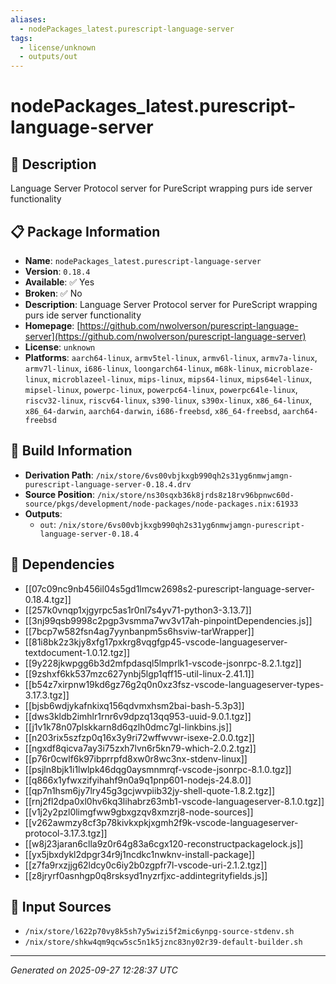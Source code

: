 ```yaml
---
aliases:
  - nodePackages_latest.purescript-language-server
tags:
  - license/unknown
  - outputs/out
---
```


# nodePackages_latest.purescript-language-server

## 📝 Description

Language Server Protocol server for PureScript wrapping purs ide server functionality

## 📋 Package Information

- **Name**: `nodePackages_latest.purescript-language-server`
- **Version**: `0.18.4`
- **Available**: ✅ Yes
- **Broken**: ✅ No
- **Description**: Language Server Protocol server for PureScript wrapping purs ide server functionality
- **Homepage**: [https://github.com/nwolverson/purescript-language-server](https://github.com/nwolverson/purescript-language-server)
- **License**: `unknown`
- **Platforms**: `aarch64-linux`, `armv5tel-linux`, `armv6l-linux`, `armv7a-linux`, `armv7l-linux`, `i686-linux`, `loongarch64-linux`, `m68k-linux`, `microblaze-linux`, `microblazeel-linux`, `mips-linux`, `mips64-linux`, `mips64el-linux`, `mipsel-linux`, `powerpc-linux`, `powerpc64-linux`, `powerpc64le-linux`, `riscv32-linux`, `riscv64-linux`, `s390-linux`, `s390x-linux`, `x86_64-linux`, `x86_64-darwin`, `aarch64-darwin`, `i686-freebsd`, `x86_64-freebsd`, `aarch64-freebsd`

## 🔧 Build Information

- **Derivation Path**: `/nix/store/6vs00vbjkxgb990qh2s31yg6nmwjamgn-purescript-language-server-0.18.4.drv`
- **Source Position**: `/nix/store/ns30sqxb36k8jrds8z18rv96bpnwc60d-source/pkgs/development/node-packages/node-packages.nix:61933`
- **Outputs**:
  - `out`:  `/nix/store/6vs00vbjkxgb990qh2s31yg6nmwjamgn-purescript-language-server-0.18.4`

## 🔗 Dependencies

- [[07c09nc9nb456il04s5gd1lmcw2698s2-purescript-language-server-0.18.4.tgz]]
- [[257k0vnqp1xjgyrpc5as1r0nl7s4yv71-python3-3.13.7]]
- [[3nj99qsb9998c2pgp3vsmma7wv3v17ah-pinpointDependencies.js]]
- [[7bcp7w582fsn4ag7yynbanpm5s6hsviw-tarWrapper]]
- [[81i8bk2z3kjy8xfg17pxkrg8vqgfgp45-vscode-languageserver-textdocument-1.0.12.tgz]]
- [[9y228jkwpgg6b3d2mfpdasql5lmprlk1-vscode-jsonrpc-8.2.1.tgz]]
- [[9zshxf6kk537mzc627ynbj5lgp1qff15-util-linux-2.41.1]]
- [[b54z7xirpnw19kd6gz76g2q0n0xz3fsz-vscode-languageserver-types-3.17.3.tgz]]
- [[bjsb6wdjykafnkixq156qdvmxhsm2bai-bash-5.3p3]]
- [[dws3kldb2imhlr1rnr6v9dpzq13qq953-uuid-9.0.1.tgz]]
- [[j1v1k78n07plskkarn8d6qzlh0dmc7gl-linkbins.js]]
- [[n203rix5szfzp0q16x3y9ri72wffwvwr-isexe-2.0.0.tgz]]
- [[ngxdf8qicva7ay3i75zxh7lvn6r5kn79-which-2.0.2.tgz]]
- [[p76r0cwlf6k97ibprrpfd8xw0r8wc3nx-stdenv-linux]]
- [[psjln8bjk1i1lwlpk46dqg0aysmnmrqf-vscode-jsonrpc-8.1.0.tgz]]
- [[q866x1yfwxzifyihahf9n0a9q1pnp601-nodejs-24.8.0]]
- [[qp7n1hsm6jy7lry45g3gcjwvpiib32jy-shell-quote-1.8.2.tgz]]
- [[rnj2fl2dpa0xl0hv6kq3lihabrz63mb1-vscode-languageserver-8.1.0.tgz]]
- [[v1j2y2pzl0limgfww9gbxgzqv8xmzrj8-node-sources]]
- [[v262awmzy8cf3p78kivkxpkjxgmh2f9k-vscode-languageserver-protocol-3.17.3.tgz]]
- [[w8j23jaran6clla9z0r64g83a6cgx120-reconstructpackagelock.js]]
- [[yx5jbxdykl2dpgr34r9j1ncdkc1nwknv-install-package]]
- [[z7fa9rxzjjg62ldcy0c6iy2b0zgpfr7l-vscode-uri-2.1.2.tgz]]
- [[z8jryrf0asnhgp0q8rsksyd1nyzrfjxc-addintegrityfields.js]]

## 📁 Input Sources

- `/nix/store/l622p70vy8k5sh7y5wizi5f2mic6ynpg-source-stdenv.sh`
- `/nix/store/shkw4qm9qcw5sc5n1k5jznc83ny02r39-default-builder.sh`

---
*Generated on 2025-09-27 12:28:37 UTC*
